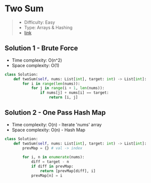 # Two Sum

> - Difficulty: Easy
> - Type: Arrays & Hashing
> - [link](https://leetcode.com/problems/two-sum/)

## Solution 1 - Brute Force
- Time complexity: O(n^2)
- Space complexity: O(1)

```python
class Solution:
    def twoSum(self, nums: List[int], target: int) -> List[int]:
        for i in range(len(nums)):
            for j in range(i + 1, len(nums)):
                if nums[j] + nums[i] == target:
                    return [i, j]
```


## Solution 2 - One Pass Hash Map
- Time complexity: O(n) - Iterate 'nums' array
- Space complexity: O(n) - Hash Map

```python
class Solution:
    def twoSum(self, nums: List[int], target: int) -> List[int]:
        prevMap = {} # val -> index
        
        for i, n in enumerate(nums):
            diff = target - n
            if diff in prevMap:
                return [prevMap[diff], i]
            prevMap[n] = i
```